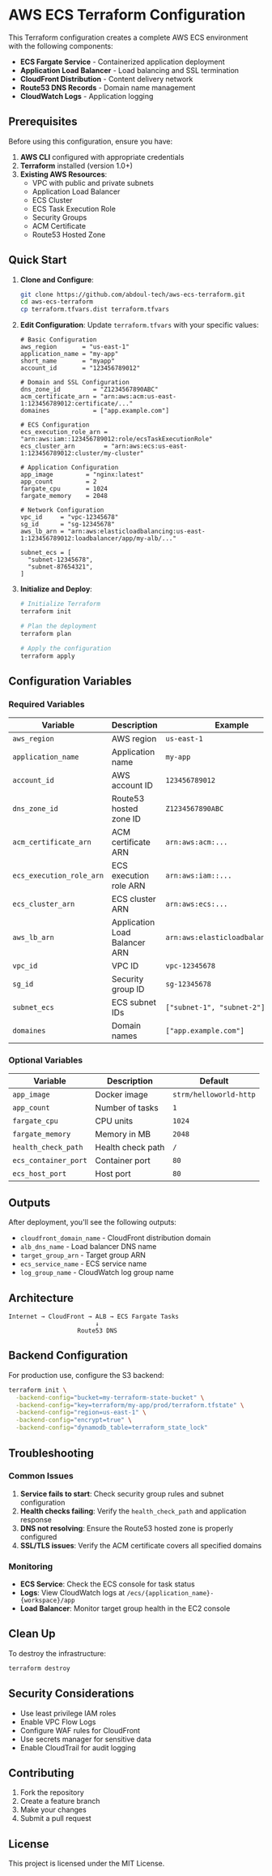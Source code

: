 # AWS ECS Terraform Configuration

This Terraform configuration creates a complete AWS ECS environment with the following components:

- **ECS Fargate Service** - Containerized application deployment
- **Application Load Balancer** - Load balancing and SSL termination
- **CloudFront Distribution** - Content delivery network
- **Route53 DNS Records** - Domain name management
- **CloudWatch Logs** - Application logging

## Prerequisites

Before using this configuration, ensure you have:

1. **AWS CLI** configured with appropriate credentials
2. **Terraform** installed (version 1.0+)
3. **Existing AWS Resources**:
   - VPC with public and private subnets
   - Application Load Balancer
   - ECS Cluster
   - ECS Task Execution Role
   - Security Groups
   - ACM Certificate
   - Route53 Hosted Zone

## Quick Start

1. **Clone and Configure**:
   ```bash
   git clone https://github.com/abdoul-tech/aws-ecs-terraform.git
   cd aws-ecs-terraform
   cp terraform.tfvars.dist terraform.tfvars
   ```

2. **Edit Configuration**:
   Update `terraform.tfvars` with your specific values:
   ```hcl
   # Basic Configuration
   aws_region       = "us-east-1"
   application_name = "my-app"
   short_name       = "myapp"
   account_id       = "123456789012"
   
   # Domain and SSL Configuration
   dns_zone_id         = "Z1234567890ABC"
   acm_certificate_arn = "arn:aws:acm:us-east-1:123456789012:certificate/..."
   domaines            = ["app.example.com"]
   
   # ECS Configuration
   ecs_execution_role_arn = "arn:aws:iam::123456789012:role/ecsTaskExecutionRole"
   ecs_cluster_arn        = "arn:aws:ecs:us-east-1:123456789012:cluster/my-cluster"
   
   # Application Configuration
   app_image         = "nginx:latest"
   app_count         = 2
   fargate_cpu       = 1024
   fargate_memory    = 2048
   
   # Network Configuration
   vpc_id     = "vpc-12345678"
   sg_id      = "sg-12345678"
   aws_lb_arn = "arn:aws:elasticloadbalancing:us-east-1:123456789012:loadbalancer/app/my-alb/..."
   
   subnet_ecs = [
     "subnet-12345678",
     "subnet-87654321",
   ]
   ```

3. **Initialize and Deploy**:
   ```bash
   # Initialize Terraform
   terraform init
   
   # Plan the deployment
   terraform plan
   
   # Apply the configuration
   terraform apply
   ```

## Configuration Variables

### Required Variables

| Variable | Description | Example |
|----------|-------------|---------|
| `aws_region` | AWS region | `us-east-1` |
| `application_name` | Application name | `my-app` |
| `account_id` | AWS account ID | `123456789012` |
| `dns_zone_id` | Route53 hosted zone ID | `Z1234567890ABC` |
| `acm_certificate_arn` | ACM certificate ARN | `arn:aws:acm:...` |
| `ecs_execution_role_arn` | ECS execution role ARN | `arn:aws:iam::...` |
| `ecs_cluster_arn` | ECS cluster ARN | `arn:aws:ecs:...` |
| `aws_lb_arn` | Application Load Balancer ARN | `arn:aws:elasticloadbalancing:...` |
| `vpc_id` | VPC ID | `vpc-12345678` |
| `sg_id` | Security group ID | `sg-12345678` |
| `subnet_ecs` | ECS subnet IDs | `["subnet-1", "subnet-2"]` |
| `domaines` | Domain names | `["app.example.com"]` |

### Optional Variables

| Variable | Description | Default |
|----------|-------------|---------|
| `app_image` | Docker image | `strm/helloworld-http` |
| `app_count` | Number of tasks | `1` |
| `fargate_cpu` | CPU units | `1024` |
| `fargate_memory` | Memory in MB | `2048` |
| `health_check_path` | Health check path | `/` |
| `ecs_container_port` | Container port | `80` |
| `ecs_host_port` | Host port | `80` |

## Outputs

After deployment, you'll see the following outputs:

- `cloudfront_domain_name` - CloudFront distribution domain
- `alb_dns_name` - Load balancer DNS name
- `target_group_arn` - Target group ARN
- `ecs_service_name` - ECS service name
- `log_group_name` - CloudWatch log group name

## Architecture

```
Internet → CloudFront → ALB → ECS Fargate Tasks
                        ↓
                   Route53 DNS
```

## Backend Configuration

For production use, configure the S3 backend:

```bash
terraform init \
  -backend-config="bucket=my-terraform-state-bucket" \
  -backend-config="key=terraform/my-app/prod/terraform.tfstate" \
  -backend-config="region=us-east-1" \
  -backend-config="encrypt=true" \
  -backend-config="dynamodb_table=terraform_state_lock"
```

## Troubleshooting

### Common Issues

1. **Service fails to start**: Check security group rules and subnet configuration
2. **Health checks failing**: Verify the `health_check_path` and application response
3. **DNS not resolving**: Ensure the Route53 hosted zone is properly configured
4. **SSL/TLS issues**: Verify the ACM certificate covers all specified domains

### Monitoring

- **ECS Service**: Check the ECS console for task status
- **Logs**: View CloudWatch logs at `/ecs/{application_name}-{workspace}/app`
- **Load Balancer**: Monitor target group health in the EC2 console

## Clean Up

To destroy the infrastructure:

```bash
terraform destroy
```

## Security Considerations

- Use least privilege IAM roles
- Enable VPC Flow Logs
- Configure WAF rules for CloudFront
- Use secrets manager for sensitive data
- Enable CloudTrail for audit logging

## Contributing

1. Fork the repository
2. Create a feature branch
3. Make your changes
4. Submit a pull request

## License

This project is licensed under the MIT License.
